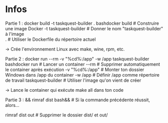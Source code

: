 # Infos

Partie 1 : docker build -t taskquest-builder .
bashdocker build    # Construire une image Docker
-t taskquest-builder    # Donner le nom "taskquest-builder" à l'image  
.    # Utiliser le Dockerfile du répertoire actuel

→ Crée l'environnement Linux avec make, wine, rpm, etc.

Partie 2 : docker run --rm -v "%cd%:/app" -w /app taskquest-builder
bashdocker run    # Lancer un container
--rm    # Supprimer automatiquement le container après exécution
-v "%cd%:/app"    # Monter ton dossier Windows dans /app du container
-w /app    # Définir /app comme répertoire de travail
taskquest-builder    # Utiliser l'image qu'on vient de créer

→ Lance le container qui exécute make all dans ton code

Partie 3 : && rimraf dist
bash&&    # Si la commande précédente réussit, alors...

rimraf dist out    # Supprimer le dossier dist/ et out/
